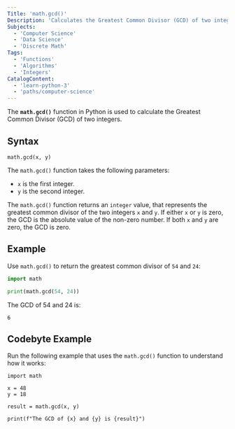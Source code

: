 ```yaml
---
Title: 'math.gcd()' 
Description: 'Calculates the Greatest Common Divisor (GCD) of two integers.' 
Subjects: 
  - 'Computer Science'
  - 'Data Science'
  - 'Discrete Math'
Tags:
  - 'Functions'
  - 'Algorithms'
  - 'Integers'
CatalogContent: 
  - 'learn-python-3'
  - 'paths/computer-science'
---
```


The **`math.gcd()`** function in Python is used to calculate the Greatest Common Divisor (GCD) of two integers. 

## Syntax

```pseudo
math.gcd(x, y)
```

The `math.gcd()` function takes the following parameters:

- `x` is the first integer.
- `y` is the second integer.

The `math.gcd()` function returns an `integer` value, that represents the greatest common divisor of the two integers `x` and `y`. If either `x` or `y` is zero, the GCD is the absolute value of the non-zero number. If both `x` and `y` are zero, the GCD is zero.

## Example

Use `math.gcd()` to return the greatest common divisor of `54` and `24`:

```py
import math

print(math.gcd(54, 24))
```

The GCD of 54 and 24 is: 

```shell
6
```

## Codebyte Example

Run the following example that uses the `math.gcd()` function to understand how it works:

```codebyte/python
import math

x = 48
y = 18

result = math.gcd(x, y)

print(f"The GCD of {x} and {y} is {result}")
```


